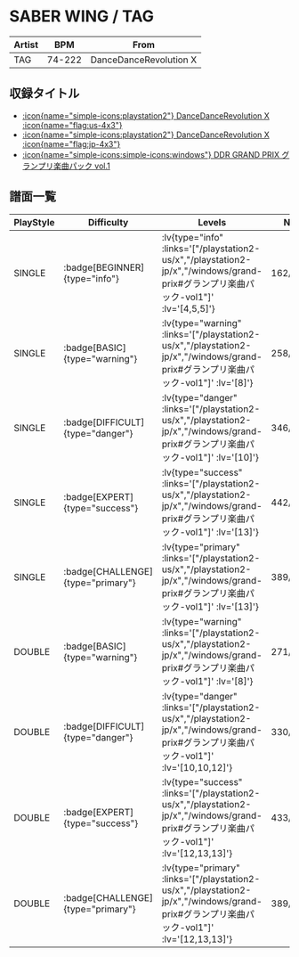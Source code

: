 # SABER WING / TAG

|Artist|BPM|From|
|------|---|----|
|TAG|74-222|DanceDanceRevolution X|

## 収録タイトル

- [ :icon{name="simple-icons:playstation2"} DanceDanceRevolution X :icon{name="flag:us-4x3"} ](/playstation2-us/x)
- [ :icon{name="simple-icons:playstation2"} DanceDanceRevolution X :icon{name="flag:jp-4x3"} ](/playstation2-jp/x)
- [ :icon{name="simple-icons:simple-icons:windows"} DDR GRAND PRIX グランプリ楽曲パック vol.1](/windows/grand-prix#グランプリ楽曲パック-vol1)

## 譜面一覧

|PlayStyle|Difficulty|Levels|Notes|Movie|
|---------|----------|------|-----|-----|
|SINGLE| :badge[BEGINNER]{type="info"} | :lv{type="info" :links='["/playstation2-us/x","/playstation2-jp/x","/windows/grand-prix#グランプリ楽曲パック-vol1"]' :lv='[4,5,5]'} |162/0||
|SINGLE| :badge[BASIC]{type="warning"} | :lv{type="warning" :links='["/playstation2-us/x","/playstation2-jp/x","/windows/grand-prix#グランプリ楽曲パック-vol1"]' :lv='[8]'} |258/24||
|SINGLE| :badge[DIFFICULT]{type="danger"} | :lv{type="danger" :links='["/playstation2-us/x","/playstation2-jp/x","/windows/grand-prix#グランプリ楽曲パック-vol1"]' :lv='[10]'} |346/33||
|SINGLE| :badge[EXPERT]{type="success"} | :lv{type="success" :links='["/playstation2-us/x","/playstation2-jp/x","/windows/grand-prix#グランプリ楽曲パック-vol1"]' :lv='[13]'} |442/24||
|SINGLE| :badge[CHALLENGE]{type="primary"} | :lv{type="primary" :links='["/playstation2-us/x","/playstation2-jp/x","/windows/grand-prix#グランプリ楽曲パック-vol1"]' :lv='[13]'} |389/18(59)||
|DOUBLE| :badge[BASIC]{type="warning"} | :lv{type="warning" :links='["/playstation2-us/x","/playstation2-jp/x","/windows/grand-prix#グランプリ楽曲パック-vol1"]' :lv='[8]'} |271/9||
|DOUBLE| :badge[DIFFICULT]{type="danger"} | :lv{type="danger" :links='["/playstation2-us/x","/playstation2-jp/x","/windows/grand-prix#グランプリ楽曲パック-vol1"]' :lv='[10,10,12]'} |330/17||
|DOUBLE| :badge[EXPERT]{type="success"} | :lv{type="success" :links='["/playstation2-us/x","/playstation2-jp/x","/windows/grand-prix#グランプリ楽曲パック-vol1"]' :lv='[12,13,13]'} |433/13||
|DOUBLE| :badge[CHALLENGE]{type="primary"} | :lv{type="primary" :links='["/playstation2-us/x","/playstation2-jp/x","/windows/grand-prix#グランプリ楽曲パック-vol1"]' :lv='[12,13,13]'} |389/13(48)||
